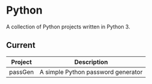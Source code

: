 Python
======

A collection of Python projects written in Python 3.

## Current

Project  | Description
------------- | -------------
passGen  | A simple Python password generator

